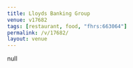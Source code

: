 ```yaml
---
title: Lloyds Banking Group
venue: v17682
tags: [restaurant, food, "fhrs:663064"]
permalink: /v/17682/
layout: venue
---
```

null